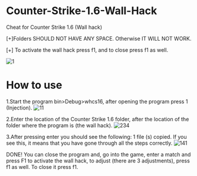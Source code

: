 # Counter-Strike-1.6-Wall-Hack
 Cheat for Counter Strike 1.6 (Wall hack)
 
[+]Folders SHOULD NOT HAVE ANY SPACE. Otherwise IT WILL NOT WORK.

[+] To activate the wall hack press f1, and to close press f1 as well.

![1](https://user-images.githubusercontent.com/36111719/116784159-65d45880-aa9b-11eb-9dc7-612995cb3227.PNG)
# How to use
1.Start the program bin>Debug>whcs16, after opening the program press 1 (Injection).
![11](https://user-images.githubusercontent.com/36111719/116784649-01ff5f00-aa9e-11eb-871d-1513170998b6.PNG)

2.Enter the location of the Counter Strike 1.6 folder, after the location of the folder where the program is (the wall hack).
![234](https://user-images.githubusercontent.com/36111719/116785254-345e8b80-aaa1-11eb-82f0-5737f51f23a8.PNG)

3.After pressing enter you should see the following: 1 file (s) copied. If you see this, it means that you have gone through all the steps correctly.
![141](https://user-images.githubusercontent.com/36111719/116785424-1f362c80-aaa2-11eb-8c55-cc19fcc68eca.PNG)

DONE!
You can close the program and, go into the game, enter a match and press F1 to activate the wall hack, to adjust (there are 3 adjustments), press f1 as well. To close it press f1.

